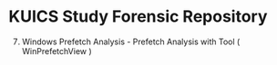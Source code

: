 KUICS Study Forensic Repository
==============================================================================

7.  Windows Prefetch Analysis	- Prefetch Analysis with Tool ( WinPrefetchView )